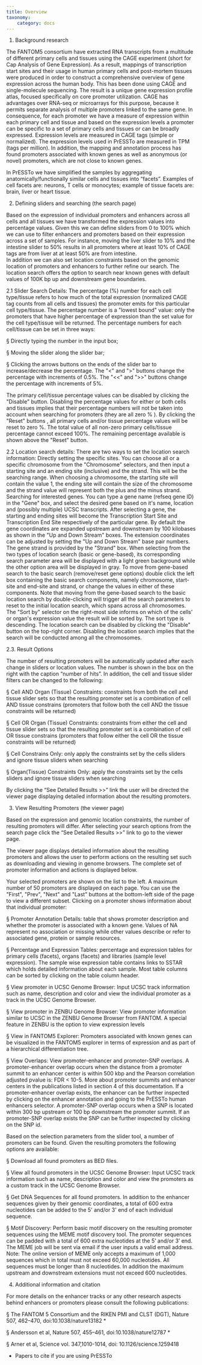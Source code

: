 ```yaml
---
title: Overview
taxonomy:
    category: docs
---
```


1. Background research

The FANTOM5 consortium have extracted RNA transcripts from a multitude of different primary cells and tissues using the CAGE experiment (short for Cap Analysis of Gene Expression). As a result, mappings of transcription start sites and their usage in human primary cells and post-mortem tissues were produced in order to construct a comprehensive overview of gene expression across the human body.
This has been done using CAGE and single-molecule sequencing. The result is a unique gene expression profile atlas, focused specifically on core promoter utilization. CAGE has advantages over RNA-seq or microarrays for this purpose, because it permits separate analysis of multiple promoters linked to the same gene. In consequence, for each promoter we have a measure of expression within each primary cell and tissue and based on the expression levels a promoter can be specific to a set of primary cells and tissues or can be broadly expressed. Expression levels are measured in CAGE tags (simple or normalized). The expression levels used in PrESSTo are measured in TPM (tags per million). In addition, the mapping and annotation process has found promoters associated with known genes as well as anonymous (or novel) promoters, which are not close to known genes.


In PrESSTo we have simplified the samples by aggregating anatomically/functionally similar cells and tissues into “facets”. Examples of cell facets are: neurons, T cells or monocytes; example of tissue facets are: brain, liver or heart tissue.


2. Defining sliders and searching (the search page)

Based on the expression of individual promoters and enhancers across all cells and all tissues we have transformed the expression values into percentage values. Given this we can define sliders from 0 to 100% which we can use to filter enhancers and promoters based on their expression across a set of samples.
For instance, moving the liver slider to 10% and the intestine slider to 50% results in all promoters where at least 10% of CAGE tags are from liver at at least 50% are from intestine.  
In addition we can also set location constraints based on the genomic location of promoters and enhancers to further refine our search. The location search offers the option to search near known genes with default values of 100K bp up and downstream gene boundaries.


2.1 Slider Search Details:
The percentage (%) number for each cell type/tissue refers to how much of the total expression (normalized CAGE tag counts from all cells and tissues) the promoter emits for this particular cell type/tissue. The percentage number is a "lowest bound" value: only the promoters that have higher percentage of expression than the set value for the cell type/tissue will be returned.
The percentage numbers for each cell/tissue can be set in three ways:

§  Directly typing the number in the input box;

§  Moving the slider along the slider bar;

§  Clicking the arrows buttons on the ends of the slider bar to increase/decrease the percentage. The "<" and ">" buttons change the percentage with increments of 0.5%. The "<<" and ">>" buttons change the percentage with increments of 5%.

The primary cell/tissue percentage values can be disabled by clicking the "Disable" button. Disabling the percentage values for either or both cells and tissues implies that their percentage numbers will not be taken into account when searching for promoters (they are all zero % ).
By clicking the "Reset" buttons , all primary cells and/or tissue percentage values will be reset to zero %.
The total value of all non-zero primary cells/tissue percentage cannot exceed 100%. The remaining percentage available is shown above the "Reset" button.

2.2 Location search details:
There are two ways to set the location search information:
Directly setting the specific sites. You can choose all or a specific chromosome from the "Chromosome" selectors, and then input a starting site and an ending site (inclusive) and the strand. This will be the searching range. When choosing a chromosome, the starting site will contain the value 1, the ending site will contain the size of the chromosome and the strand value will represent both the plus and the minus strand.
Searching for interested genes. You can type a gene name (refseq gene ID) in the "Gene" box, and select the desired gene based on it's name, location and (possibly multiple) UCSC transcripts. After selecting a gene, the starting and ending sites will become the Transcription Start Site and Transcription End Site respectively of the particular gene. By default the gene coordinates are expanded upstream and downstream by 100 kilobases as shown in the "Up and Down Stream" boxes. The extension coordinates can be adjusted by setting the "Up and Down Stream" base pair numbers. The gene strand is provided by the "Strand" box.
When selecting from the two types of location search (basic or gene-based), its corresponding search parameter area will be displayed with a light green background while the other option area will be displayed in gray.
To move from gene-based search to the basic search (remove/reset gene options) double click the left box containing the basic search components, namely chromosome, start-site and end-site and strand, or change the values in either of these components.
Note that moving from the gene-based search to the basic location search by double-clicking will trigger all the search parameters to reset to the initial location search, which spans across all chromosomes.
The "Sort by" selector on the right-most side informs on which of the cells’ or organ's expression value the result will be sorted by. The sort type is descending.
The location search can be disabled by clicking the "Disable" button on the top-right corner. Disabling the location search implies that the search will be conducted among all the chromosomes.

2.3. Result Options

The number of resulting promoters will be automatically updated after each change in sliders or location values. The number is shown in the box on the right with the caption “number of hits”. In addition, the cell and tissue slider filters can be changed to the following:

§  Cell AND Organ (Tissue) Constraints: constraints from both the cell and tissue slider sets so that the resulting promoter set is a combination of cell AND tissue constrains (promoters that follow both the cell AND the tissue constraints will be returned)

§  Cell OR Organ (Tissue) Constraints: constraints from either the cell and tissue slider sets so that the resulting promoter set is a combination of cell OR tissue constrains (promoters that follow either the cell OR the tissue constraints will be returned)

§  Cell Constrains Only: only apply the constraints set by the cells sliders and ignore tissue sliders when searching

§  Organ(Tissue) Constraints Only: apply the constraints set by the cells sliders and ignore tissue sliders when searching

By clicking the “See Detailed Results >>” link the user will be directed the viewer page displaying detailed information about the resulting promoters.



3. View Resulting Promoters (the viewer page)

Based on the expression and genomic location constraints, the number of resulting promoters will differ. After selecting your search options from the search page click the “See Detailed Results >>” link to go to the viewer page. 

The viewer page displays detailed information about the resulting promoters and allows the user to perform actions on the resulting set such as downloading and viewing in genome browsers.  The complete set of promoter information and actions is displayed below.

Your selected promoters are shown on the list to the left. A maximum number of 50 promoters are displayed on each page. You can use the "First", "Prev", "Next" and "Last" buttons at the bottom-left side of the page to view a different subset. Clicking on a promoter shows information about that individual promoter:


§  Promoter Annotation Details: table that shows promoter description and whether the promoter is associated with a known gene.  Values of NA represent no association or missing while other values describe or refer to associated gene, protein or sample resources.

§  Percentage and Expression Tables: percentage and expression tables for primary cells (facets), organs (facets) and libraries (sample level expression). The sample wise expression table contains links to SSTAR  which holds detailed information about each sample. Most table columns can be sorted by clicking on the table column header.


§  View promoter in UCSC Genome Browser: Input UCSC track information such as name, description and color and view the individual promoter as a track in the UCSC Genome Browser.


§  View promoter in ZENBU Genome Browser: View promoter information similar to UCSC in the ZENBU Genome Browser from FANTOM.  A special feature in ZENBU is the option to view expression levels

§  View in FANTOM5 Explorer: Promoters associated with known genes can be visualized in the FANTOM5 explorer in terms of expression and as part of a hierarchical differentiation tree.


§  View Overlaps: View promoter-enhancer and promoter-SNP overlaps. A promoter-enhancer overlap occurs when the distance from a promoter summit to an enhancer center is within 500 kbp and the Pearson correlation adjusted pvalue is: FDR < 10-5. More about promoter summits and enhancer centers in the publications listed in section 4 of this documentation. If a promoter-enhancer overlap exists, the enhancer can be further inspected by clicking on the enhancer annotation and going to the PrESSTo human enhancers selector. A promoter-SNP overlap occurs when a SNP  is located within 300 bp upstream or 100 bp downstream the promoter summit. If an promoter-SNP overlap exists the SNP can be further inspected by clicking on the SNP id.


Based on the selection parameters from the slider tool, a number of promoters can be found. Given the resulting promoters the following options are available:

§  Download all found promoters as BED files.

§  View all found promoters in the UCSC Genome Browser: Input UCSC track information such as name, description and color and view the promoters as a custom track in the UCSC Genome Browser.

§  Get DNA Sequences for all found promoters. In addition to the enhancer sequences given by their genomic coordinates, a total of 600 extra nucleotides can be added to the 5' and/or 3' end of each individual sequence.

§  Motif Discovery: Perform basic motif discovery on the resulting promoter sequences using the MEME motif discovery tool. The promoter sequences can be padded with a total of 600 extra nucleotides at the 5’ and/or 3’ end. The MEME job will be sent via email if the user inputs a valid email address. Note:  The online version of MEME only accepts a maximum of 1,000 sequences which in total must not exceed 60,000 nucleotides.  All sequences must be longer than 8 nucleotides.  In addition the maximum upstream and downstream extensions must not exceed 600 nucleotides.



4. Additional information and citation

For more details on the enhancer tracks or any other research aspects behind enhancers or promoters please consult the following publications:

§  The FANTOM 5 Consortium and the RIKEN PMI and CLST (DGT), Nature 507, 462–470, doi:10.1038/nature13182  *

§  Andersson et al, Nature 507, 455–461, doi:10.1038/nature12787 *

§  Arner et al, Science vol. 347,1010-1014, doi: 10.1126/science.1259418


* Papers to cite if you are using PrESSTo